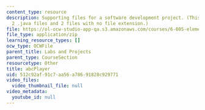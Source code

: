 ```yaml
---
content_type: resource
description: Supporting files for a software development project. (This ZIP file contains
  2 .java files and 2 files with no file extension.)
file: https://ol-ocw-studio-app-qa.s3.amazonaws.com/courses/6-005-elements-of-software-construction-fall-2008/512c92af91c7aa56a78691828c929771_abcPlayer.zip
file_type: application/zip
learning_resource_types: []
ocw_type: OCWFile
parent_title: Labs and Projects
parent_type: CourseSection
resourcetype: Other
title: abcPlayer
uid: 512c92af-91c7-aa56-a786-91828c929771
video_files:
  video_thumbnail_file: null
video_metadata:
  youtube_id: null
---
```

